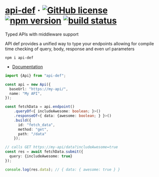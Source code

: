 # [api-def](https://github.com/Censkh/api-def/) &middot; [![GitHub license](https://img.shields.io/badge/license-MIT-blue.svg)](https://github.com/Censkh/api-def/blob/master/LICENSE) [![npm version](https://img.shields.io/npm/v/api-def.svg?style=flat)](https://www.npmjs.com/package/api-def) [![build status](https://img.shields.io/github/actions/workflow/status/censkh/api-def/workflow.yml)](https://github.com/Censkh/api-def/actions)

Typed APIs with middleware support

API def provides a unified way to type your endpoints allowing for compile time checking of query, body, response and even url parameters

``` npm i api-def ```

- [Documentation](https://censkh.github.io/api-def/)

```typescript
import {Api} from "api-def";

const api = new Api({
  baseUrl: "https://my-api/",
  name: "My API",
});

const fetchData = api.endpoint()
    .queryOf<{ includeAwesome: boolean; }>()
    .responseOf<{ data: {awesome: boolean; } }>()
    .build({
      id: "fetch_data",
      method: "get",
      path: "/data"
    });

// calls GET https://my-api/data?includeAwesome=true
const res = await fetchData.submit({
  query: {includeAwesome: true}
});

console.log(res.data); // { data: { awesome: true } }
```
